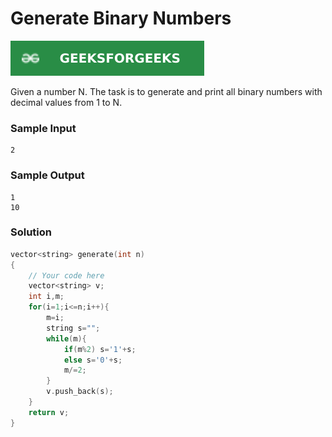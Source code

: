 # Generate Binary Numbers

[![Problem Link](../assets/gfg.svg)](https://practice.geeksforgeeks.org/problems/generate-binary-numbers-1587115620/1/#)

Given a number N. The task is to generate and print all binary numbers with decimal values from 1 to N.

### Sample Input

```
2
```

### Sample Output

```
1
10
```

### Solution

```cpp
vector<string> generate(int n)
{
	// Your code here
	vector<string> v;
	int i,m;
	for(i=1;i<=n;i++){
	    m=i;
	    string s="";
	    while(m){
	        if(m%2) s='1'+s;
	        else s='0'+s;
	        m/=2;
	    }
	    v.push_back(s);
	}
	return v;
}
```
